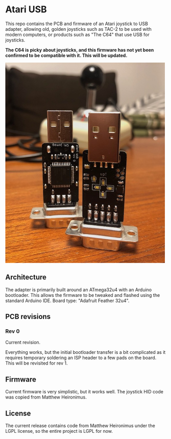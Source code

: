 Atari USB
=========

This repo contains the PCB and firmware of an Atari joystick to USB
adapter, allowing old, golden joysticks such as TAC-2 to be used with
modern computers, or products such as "The C64" that use USB for
joysticks.

**The C64 is picky about joysticks, and this firmware has not yet
been confirmed to be compatible with it. This will be updated.**

![Pic](media/atari-usb-500.jpg)

Architecture
------------

The adapter is primarily built around an ATmega32u4 with an Arduino
bootloader. This allows the firmware to be tweaked and flashed using
the standard Arduino IDE. Board type: "Adafruit Feather 32u4".

PCB revisions
-------------

### Rev 0

Current revision.

Everything works, but the initial bootloader transfer is a bit
complicated as it requires temporary soldering an ISP header to
a few pads on the board. This will be revisited for rev 1.

Firmware
--------

Current firmware is very simplistic, but it works well. The joystick
HID code was copied from Matthew Heironimus.

License
-------

The current release contains code from Matthew Heironimus under
the LGPL license, so the entire project is LGPL for now.

